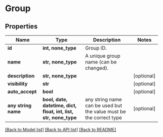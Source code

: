 # Group


## Properties
Name | Type | Description | Notes
------------ | ------------- | ------------- | -------------
**id** | **int, none_type** | Group ID. | 
**name** | **str, none_type** | A unique group name (can be changed). | 
**description** | **str, none_type** |  | [optional] 
**visibility** | **str** |  | [optional] 
**auto_accept** | **bool** |  | [optional] 
**any string name** | **bool, date, datetime, dict, float, int, list, str, none_type** | any string name can be used but the value must be the correct type | [optional]

[[Back to Model list]](../README.md#documentation-for-models) [[Back to API list]](../README.md#documentation-for-api-endpoints) [[Back to README]](../README.md)


